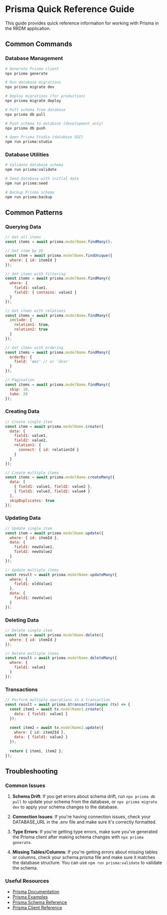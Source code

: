 # Prisma Quick Reference Guide

This guide provides quick reference information for working with Prisma in the RRDM application.

## Common Commands

### Database Management

```bash
# Generate Prisma client
npx prisma generate

# Run database migrations
npx prisma migrate dev

# Deploy migrations (for production)
npx prisma migrate deploy

# Pull schema from database
npx prisma db pull

# Push schema to database (development only)
npx prisma db push

# Open Prisma Studio (database GUI)
npm run prisma:studio
```

### Database Utilities

```bash
# Validate database schema
npm run prisma:validate

# Seed database with initial data
npm run prisma:seed

# Backup Prisma schema
npm run prisma:backup
```

## Common Patterns

### Querying Data

```javascript
// Get all items
const items = await prisma.modelName.findMany();

// Get item by ID
const item = await prisma.modelName.findUnique({
  where: { id: itemId }
});

// Get items with filtering
const items = await prisma.modelName.findMany({
  where: {
    field1: value1,
    field2: { contains: value2 }
  }
});

// Get items with relations
const items = await prisma.modelName.findMany({
  include: {
    relation1: true,
    relation2: true
  }
});

// Get items with ordering
const items = await prisma.modelName.findMany({
  orderBy: {
    field: 'asc' // or 'desc'
  }
});

// Pagination
const items = await prisma.modelName.findMany({
  skip: 10,
  take: 20
});
```

### Creating Data

```javascript
// Create single item
const item = await prisma.modelName.create({
  data: {
    field1: value1,
    field2: value2,
    relation1: {
      connect: { id: relationId }
    }
  }
});

// Create multiple items
const items = await prisma.modelName.createMany({
  data: [
    { field1: value1, field2: value2 },
    { field1: value3, field2: value4 }
  ],
  skipDuplicates: true
});
```

### Updating Data

```javascript
// Update single item
const item = await prisma.modelName.update({
  where: { id: itemId },
  data: {
    field1: newValue1,
    field2: newValue2
  }
});

// Update multiple items
const result = await prisma.modelName.updateMany({
  where: {
    field1: oldValue1
  },
  data: {
    field1: newValue1
  }
});
```

### Deleting Data

```javascript
// Delete single item
const item = await prisma.modelName.delete({
  where: { id: itemId }
});

// Delete multiple items
const result = await prisma.modelName.deleteMany({
  where: {
    field1: value1
  }
});
```

### Transactions

```javascript
// Perform multiple operations in a transaction
const result = await prisma.$transaction(async (tx) => {
  const item1 = await tx.modelName1.create({
    data: { field1: value1 }
  });
  
  const item2 = await tx.modelName2.update({
    where: { id: item2Id },
    data: { field1: value2 }
  });
  
  return { item1, item2 };
});
```

## Troubleshooting

### Common Issues

1. **Schema Drift**: If you get errors about schema drift, run `npx prisma db pull` to update your schema from the database, or `npx prisma migrate dev` to apply your schema changes to the database.

2. **Connection Issues**: If you're having connection issues, check your DATABASE_URL in the .env file and make sure it's correctly formatted.

3. **Type Errors**: If you're getting type errors, make sure you've generated the Prisma client after making schema changes with `npx prisma generate`.

4. **Missing Tables/Columns**: If you're getting errors about missing tables or columns, check your schema.prisma file and make sure it matches the database structure. You can use `npm run prisma:validate` to validate the schema.

### Useful Resources

- [Prisma Documentation](https://www.prisma.io/docs/)
- [Prisma Examples](https://github.com/prisma/prisma-examples)
- [Prisma Schema Reference](https://www.prisma.io/docs/reference/api-reference/prisma-schema-reference)
- [Prisma Client Reference](https://www.prisma.io/docs/reference/api-reference/prisma-client-reference)
